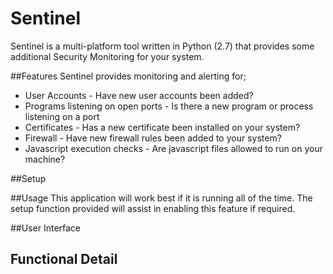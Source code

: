 # Sentinel

Sentinel is a multi-platform tool written in Python (2.7) that provides some additional Security Monitoring for your system.

##Features
Sentinel provides monitoring and alerting for;
- User Accounts - Have new user accounts been added?
- Programs listening on open ports - Is there a new program or process listening on a port
- Certificates - Has a new certificate been installed on your system?
- Firewall - Have new firewall rules been added to your system?
- Javascript execution checks - Are javascript files allowed to run on your machine? 

##Setup


##Usage
This application will work best if it is running all of the time. The setup function provided will assist in enabling this feature if required.

##User Interface


## Functional Detail
